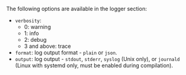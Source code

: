 The following options are available in the logger section:

- `verbosity`:
  - 0: warning
  - 1: info
  - 2: debug
  - 3 and above: trace
- `format`: log output format - `plain` or `json`.
- `output`: log output - `stdout`, `stderr`, `syslog` (Unix only),
  or `journald` (Linux with systemd only, must be enabled during compilation).
